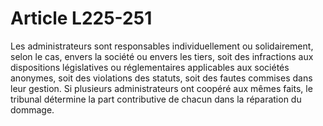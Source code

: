 # Article L225-251

Les administrateurs sont responsables individuellement ou solidairement, selon le cas, envers la société ou envers les tiers, soit des infractions aux dispositions législatives ou réglementaires applicables aux sociétés anonymes, soit des violations des statuts, soit des fautes commises dans leur gestion.   Si plusieurs administrateurs ont coopéré aux mêmes faits, le tribunal détermine la part contributive de chacun dans la réparation du dommage.